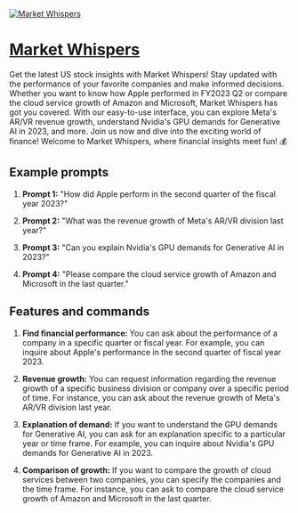 [![Market Whispers](https://files.oaiusercontent.com/file-58SJj04c3qzvCSs91UtqWzuM?se=2123-10-17T06%3A57%3A02Z&sp=r&sv=2021-08-06&sr=b&rscc=max-age%3D31536000%2C%20immutable&rscd=attachment%3B%20filename%3DDALL%25C2%25B7E%25202023-11-09%252022.44.20%2520-%2520Create%2520a%2520profile%2520picture%2520for%2520a%2520ChatGPT%2520specializing%2520in%2520analyzing%2520U.S.%2520stock%2520financials.%2520The%2520image%2520should%2520include%2520a%2520digital%2520avatar%2520representing%2520ChatGPT.png&sig=VkOtQSMIIbMPE41TuADh9WIqHrkL8f5G4kfniwVUBsY%3D)](https://chat.openai.com/g/g-y2UdGoRVC-market-whispers)

# [Market Whispers](https://chat.openai.com/g/g-y2UdGoRVC-market-whispers)

Get the latest US stock insights with Market Whispers! Stay updated with the performance of your favorite companies and make informed decisions. Whether you want to know how Apple performed in FY2023 Q2 or compare the cloud service growth of Amazon and Microsoft, Market Whispers has got you covered. With our easy-to-use interface, you can explore Meta's AR/VR revenue growth, understand Nvidia's GPU demands for Generative AI in 2023, and more. Join us now and dive into the exciting world of finance! Welcome to Market Whispers, where financial insights meet fun! 💰

## Example prompts

1. **Prompt 1:** "How did Apple perform in the second quarter of the fiscal year 2023?"

2. **Prompt 2:** "What was the revenue growth of Meta's AR/VR division last year?"

3. **Prompt 3:** "Can you explain Nvidia's GPU demands for Generative AI in 2023?"

4. **Prompt 4:** "Please compare the cloud service growth of Amazon and Microsoft in the last quarter."

## Features and commands

1. **Find financial performance:** You can ask about the performance of a company in a specific quarter or fiscal year. For example, you can inquire about Apple's performance in the second quarter of fiscal year 2023.

2. **Revenue growth:** You can request information regarding the revenue growth of a specific business division or company over a specific period of time. For instance, you can ask about the revenue growth of Meta's AR/VR division last year.

3. **Explanation of demand:** If you want to understand the GPU demands for Generative AI, you can ask for an explanation specific to a particular year or time frame. For example, you can inquire about Nvidia's GPU demands for Generative AI in 2023.

4. **Comparison of growth:** If you want to compare the growth of cloud services between two companies, you can specify the companies and the time frame. For instance, you can ask to compare the cloud service growth of Amazon and Microsoft in the last quarter.